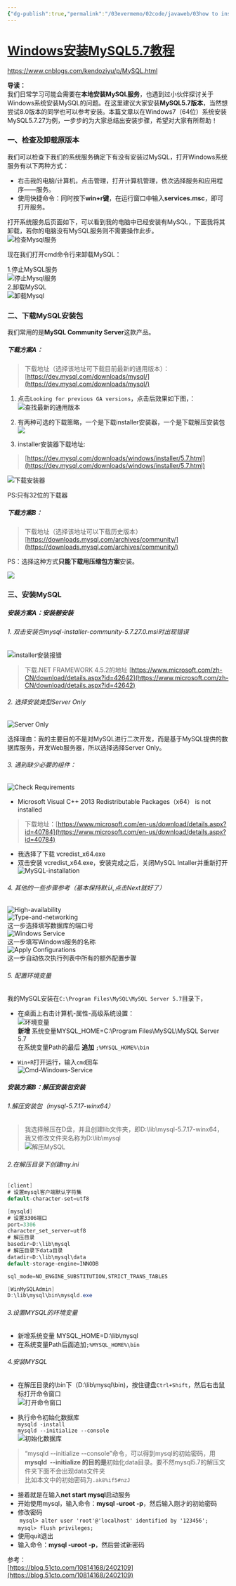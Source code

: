 ```yaml
---
{"dg-publish":true,"permalink":"/03evermemo/02code/javaweb/03how to install mysql 5.7安装MYSQL靠谱教程/","dgPassFrontmatter":true}
---
```



# [Windows安装MySQL5.7教程](https://www.cnblogs.com/kendoziyu/p/MySQL.html)

https://www.cnblogs.com/kendoziyu/p/MySQL.html

**导读：**  
我们日常学习可能会需要在**本地安装MySQL服务**，也遇到过小伙伴探讨关于Windows系统安装MySQL的问题。在这里建议大家安装**MySQL5.7版本**，当然想尝试8.0版本的同学也可以参考安装。本篇文章以在Windows7（64位）系统安装MySQL5.7.27为例，一步步的为大家总结出安装步骤，希望对大家有所帮助！

### 一、检查及卸载原版本

我们可以检查下我们的系统服务确定下有没有安装过MySQL，打开Windows系统服务有以下两种方式：

-   右击我的电脑/计算机，点击管理，打开计算机管理，依次选择服务和应用程序——服务。
-   使用快捷命令：同时按下**win+r键**，在运行窗口中输入**services.msc**，即可打开服务。

打开系统服务后页面如下，可以看到我的电脑中已经安装有MySQL，下面我将其卸载，若你的电脑没有MySQL服务则不需要操作此步。  
![检查Mysql服务](https://img2018.cnblogs.com/blog/1730512/201910/1730512-20191002105417276-217001891.png "检查Mysql服务")

现在我们打开cmd命令行来卸载MySQL：

1.停止MySQL服务  
![停止Mysql服务](https://img2018.cnblogs.com/blog/1730512/201910/1730512-20191002105456062-1583359584.png "停止Mysql服务")  
2.卸载MySQL  
![卸载Mysql](https://img2018.cnblogs.com/blog/1730512/201910/1730512-20191002105524805-457396218.png "卸载Mysql")

### 二、下载MySQL安装包

我们常用的是**MySQL Community Server**这款产品。

##### 下载方案A：

> 下载地址（选择该地址可下载目前最新的通用版本）：  
> [https://dev.mysql.com/downloads/mysql/](https://dev.mysql.com/downloads/mysql/)

1.  点击`Looking for previous GA versions`，点击后效果如下图，：  
    ![查找最新的通用版本](https://img2018.cnblogs.com/blog/1730512/201910/1730512-20191002105603734-976233778.png "查找最新的通用版本")
    
2.  有两种可选的下载策略，一个是下载installer安装器，一个是下载解压安装包  
    ![](https://img2018.cnblogs.com/blog/1730512/201910/1730512-20191002105718006-80264316.png)
    
3.  installer安装器下载地址:
    

> [https://dev.mysql.com/downloads/windows/installer/5.7.html](https://dev.mysql.com/downloads/windows/installer/5.7.html)

![下载安装器](https://img2018.cnblogs.com/blog/1730512/201910/1730512-20191002105747162-1277733805.png)

PS:只有32位的下载器

##### 下载方案B：

> 下载地址（选择该地址可以下载历史版本）  
> [https://downloads.mysql.com/archives/community/](https://downloads.mysql.com/archives/community/)

PS：选择这种方式**只能下载用压缩包方案**安装。

![](https://img2018.cnblogs.com/blog/1730512/201910/1730512-20191002105836291-1834009670.png)

### 三、安装MySQL

##### 安装方案A：安装器安装

###### 1. 双击安装包mysql-installer-community-5.7.27.0.msi时出现错误

![installer安装报错](https://img2018.cnblogs.com/blog/1730512/201910/1730512-20191003122859389-1971663578.png)

> 下载.NET FRAMEWORK 4.5.2的地址 [https://www.microsoft.com/zh-CN/download/details.aspx?id=42642](https://www.microsoft.com/zh-CN/download/details.aspx?id=42642)

###### 2. 选择安装类型Server Only

![Server Only](https://img2018.cnblogs.com/blog/1730512/201910/1730512-20191003123008831-453269682.png)

选择理由：我的主要目的不是对MySQL进行二次开发，而是基于MySQL提供的数据库服务，开发Web服务器，所以选择选择Server Only。

###### 3. 遇到缺少必要的组件：

![Check Requirements](https://img2018.cnblogs.com/blog/1730512/201910/1730512-20191003123041760-1437047115.png)

-   Microsoft Visual C++ 2013 Redistributable Packages（x64） is not installed

> 下载地址：[https://www.microsoft.com/en-us/download/details.aspx?id=40784](https://www.microsoft.com/en-us/download/details.aspx?id=40784)

-   我选择了下载 vcredist_x64.exe
-   双击安装 vcredist_x64.exe，安装完成之后，关闭MySQL Intaller并重新打开  
    ![MySQL-installation](https://img2018.cnblogs.com/blog/1730512/201910/1730512-20191003123120007-1732055678.png)

###### 4. 其他的一些步骤参考（基本保持默认,点击Next就好了）

![High-availability](https://img2018.cnblogs.com/blog/1730512/201910/1730512-20191003123202668-1358491620.png)  
![Type-and-networking](https://img2018.cnblogs.com/blog/1730512/201910/1730512-20191003123235586-1307104687.png)  
这一步选择填写数据库的端口号  
![Windows Service](https://img2018.cnblogs.com/blog/1730512/201910/1730512-20191003123333492-1449855759.png)  
这一步填写Windows服务的名称  
![Apply Configurations](https://img2018.cnblogs.com/blog/1730512/201910/1730512-20191003123400271-794557846.png)  
这一步自动依次执行列表中所有的额外配置步骤

###### 5. 配置环境变量

我的MySQL安装在`C:\Program Files\MySQL\MySQL Server 5.7`目录下，

-   在桌面上右击计算机-属性-高级系统设置：  
    ![环境变量](https://img2018.cnblogs.com/blog/1730512/201910/1730512-20191003123443242-709003050.png)  
    **新增** 系统变量MYSQL_HOME=C:\Program Files\MySQL\MySQL Server 5.7  
    在系统变量Path的最后 **追加** `;%MYSQL_HOME%\bin`
    
-   `Win+R`打开运行，输入`cmd`回车  
    ![Cmd-Windows-Service](https://img2018.cnblogs.com/blog/1730512/201910/1730512-20191003123504019-1764572605.png)
    

##### 安装方案B：解压安装包安装

###### 1.解压安装包（mysql-5.7.17-winx64）

> 我选择解压在D盘，并且创建lib文件夹，即D:\lib\mysql-5.7.17-winx64，我又修改文件夹名称为D:\lib\mysql  
> ![解压MySQL](https://img2018.cnblogs.com/blog/1730512/201910/1730512-20191007001628194-2037607139.png)

###### 2.在解压目录下创建my.ini

```csharp
[client]
# 设置mysql客户端默认字符集
default-character-set=utf8

[mysqld]
# 设置3306端口
port=3306
character_set_server=utf8
# 解压目录
basedir=D:\lib\mysql
# 解压目录下data目录
datadir=D:\lib\mysql\data
default-storage-engine=INNODB

sql_mode=NO_ENGINE_SUBSTITUTION,STRICT_TRANS_TABLES

[WinMySQLAdmin]
D:\lib\mysql\bin\mysqld.exe

```

###### 3.设置MYSQL的环境变量

-   新增系统变量 MYSQL_HOME=D:\lib\mysql
-   在系统变量Path后面追加`;%MYSQL_HOME%\bin`

###### 4.安装MYSQL

-   在解压目录的\bin下（D:\lib\mysql\bin)，按住键盘`Ctrl+Shift`，然后右击鼠标打开命令窗口  
    ![打开命令窗口](https://img2018.cnblogs.com/blog/1730512/201910/1730512-20191007001651827-785308498.png)
    
-   执行命令初始化数据库  
    `mysqld -install`  
    `mysqld --initialize --console`  
    ![初始化数据库](https://img2018.cnblogs.com/blog/1730512/201910/1730512-20191007001732043-1502848367.png)
    

> “mysqld --initialize --console”命令，可以得到mysql的初始密码，用**mysqld  --initialize 的目的是**初始化data目录。要不然mysql5.7的解压文件夹下面不会出现data文件夹  
> 比如本文中的初始密码为`.ak8%if5#nzJ`

-   接着就是在输入**net start mysql**启动服务
-   开始使用mysql，输入命令：**mysql -uroot -p**，然后输入刚才的初始密码
-   修改密码  
     `mysql> alter user 'root'@'localhost' identified by '123456';`  
    `mysql> flush privileges;`
-   使用quit退出
-   输入命令：**mysql -uroot -p**，然后尝试新密码

参考：  
[https://blog.51cto.com/10814168/2402109](https://blog.51cto.com/10814168/2402109)

